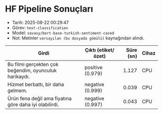 # HF Pipeline Sonuçları

- Tarih: 2025-08-22 00:29:47
- Görev: `text-classification`
- Model: `savasy/bert-base-turkish-sentiment-cased`
- Not: Metinler `varsayılan (bu dosyada gömülü)` kaynağından alındı.

| Girdi | Çıktı (etiket/özet) | Süre (sn) | Cihaz |
|---|---|---:|---|
| Bu filmi gerçekten çok beğendim, oyunculuk harikaydı. | positive (0.979) | 1.127 | CPU |
| Hizmet berbattı, bir daha gelmem. | negative (0.999) | 0.039 | CPU |
| Ürün fena değil ama fiyatına göre daha iyi olabilirdi. | negative (0.997) | 0.043 | CPU |
